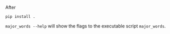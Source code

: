 After

    pip install .

`major_words --help` will show the flags to the executable script
`major_words`.
